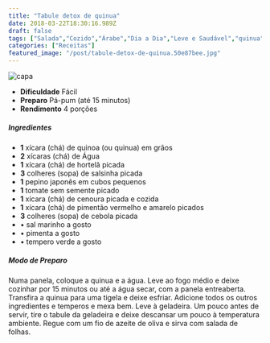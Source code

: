 ```yaml
---
title: "Tabule detox de quinua"
date: 2018-03-22T18:30:16.989Z
draft: false
tags: ["Salada","Cozido","Árabe","Dia a Dia","Leve e Saudável","quinua","tabule"]
categories: ["Receitas"]
featured_image: "/post/tabule-detox-de-quinua.50e87bee.jpg"
---
```


![capa](/post/tabule-detox-de-quinua.50e87bee.jpg)

*   **Dificuldade** Fácil
*   **Preparo** Pá-pum (até 15 minutos)
*   **Rendimento** 4 porções

##### Ingredientes

*   **1** xícara (chá) de quinoa (ou quinua) em grãos
*   **2** xícaras (chá) de Água
*   **1** xícara (chá) de hortelã picada
*   **3** colheres (sopa) de salsinha picada
*   **1** pepino japonês em cubos pequenos
*   **1** tomate sem semente picado
*   **1** xícara (chá) de cenoura picada e cozida
*   **1** xícara (chá) de pimentão vermelho e amarelo picados
*   **3** colheres (sopa) de cebola picada
*   • sal marinho a gosto
*   • pimenta a gosto
*   • tempero verde a gosto

##### Modo de Preparo

Numa panela, coloque a quinua e a água. Leve ao fogo médio e deixe cozinhar por 15 minutos ou até a água secar, com a panela entreaberta. Transfira a quinua para uma tigela e deixe esfriar. Adicione todos os outros ingredientes e temperos e mexa bem. Leve à geladeira. Um pouco antes de servir, tire o tabule da geladeira e deixe descansar um pouco à temperatura ambiente. Regue com um fio de azeite de oliva e sirva com salada de folhas.
